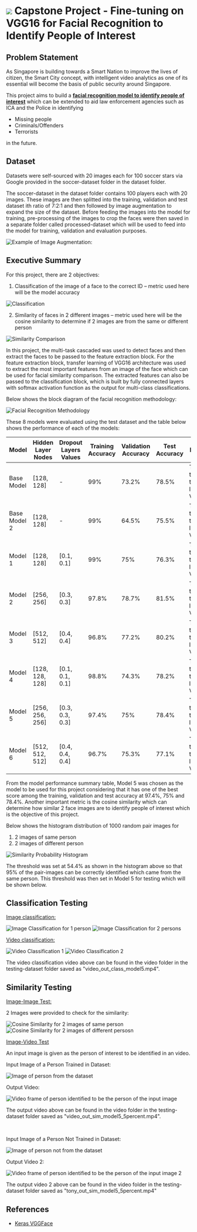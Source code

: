 # ![](https://ga-dash.s3.amazonaws.com/production/assets/logo-9f88ae6c9c3871690e33280fcf557f33.png) Capstone Project - Fine-tuning on VGG16 for Facial Recognition to Identify People of Interest

## Problem Statement

As Singapore is building towards a Smart Nation to improve the lives of citizen, the Smart City concept, with intelligent video analytics as one of its essential will become the basis of public security around Singapore.

This project aims to build a <u><strong>facial recognition model to identify people of interest</strong></u> which can be extended to aid law enforcement agencies such as ICA and the Police in identifying
* Missing people
* Criminals/Offenders
* Terrorists

in the future.


## Dataset

Datasets were self-sourced with 20 images each for 100 soccer stars via Google provided in the soccer-dataset folder in the dataset folder. 

The soccer-dataset in the dataset folder contains 100 players each with 20 images. These images are then splitted into the training, validation and test dataset ith ratio of 7:2:1 and then followed by image augmentation to expand the size of the dataset. Before feeding the images into the model for training, pre-processing of the images to crop the faces were then saved in a separate folder called processed-dataset which will be used to feed into the model for training, validation and evaluation purposes.

![Example of Image Augmentation:](./image-augmentation.png "image augmentation")


## Executive Summary

For this project, there are 2 objectives:

1. Classification of the image of a face to the correct ID – metric used here will be the model accuracy

![Classification](./Classification.png "classification")

2. Similarity of faces in 2 different images – metric used here will be the cosine similarity to determine if 2 images are from the same or different person

![Similarity Comparison](./Similarity.png "similarity comparison")

In this project, the multi-task cascaded was used to detect faces and then extract the faces to be passed to the feature extraction block. For the feature extraction block, transfer learning of VGG16 architecture was used to extract the most important features from an image of the face which can be used for facial similarity comparison. The extracted features can also be passed to the classification block, which is built by fully connected layers with softmax activation function as the output for multi-class classifications.

Below shows the block diagram of the facial recognition methodology:

![Facial Recognition Methodology](./methodology.png "facial recognition methodology")

These 8 models were evaluated using the test dataset and the table below shows the performance of each of the models:

Model  | Hidden Layer Nodes | Dropout Layers Values | Training Accuracy | Validation Accuracy | Test Accuracy | Remarks
-------------------|------------------|-------------------|------------------|------------------|--------------------|------------------|
Base Model | [128, 128] | - | 99% | 73.2% | 78.5% | Trained the last trainable layer of VGGFace
Base Model 2 | [128, 128] | - | 99% | 64.5% | 75.5% | Trained the last 2 trainable layers of VGGFace
Model 1 | [128, 128] | [0.1, 0.1] | 99% | 75% | 76.3% | Trained the last trainable layer of VGGFace
Model 2 | [256, 256] | [0.3, 0.3] | 97.8% | 78.7% | 81.5% | Trained the last trainable layer of VGGFace
Model 3 | [512, 512] | [0.4, 0.4] | 96.8% | 77.2% | 80.2% | Trained the last trainable layer of VGGFace
Model 4 | [128, 128, 128] | [0.1, 0.1, 0.1] | 98.8% | 74.3% | 78.2% | Trained the last trainable layer of VGGFace
Model 5| [256, 256, 256] | [0.3, 0.3, 0.3] | 97.4% | 75% | 78.4% | Trained the last trainable layer of VGGFace
Model 6 | [512, 512, 512] | [0.4, 0.4, 0.4] | 96.7% | 75.3% | 77.1% | Trained the last trainable layer of VGGFace


From the model performance summary table, Model 5 was chosen as the model to be used for this project considering that it has one of the best score among the training, validation and test accuracy at 97.4%, 75% and 78.4%. Another important metric is the cosine similarity which can determine how similar 2 face images are to identify people of interest which is the objective of this project.

Below shows the histogram distribution of 1000 random pair images for
1. 2 images of same person
2. 2 images of different person

![Similarity Probability Histogram](./Similarity_Probability.png "similarity probabiity")

The threshold was set at 54.4% as shown in the histogram above so that 95% of the pair-images can be correctly identified which came from the same person. This threshold was then set in Model 5 for testing which will be shown below.


## Classification Testing

<u>Image classification:</u>

![Image Classification for 1 person](./class_figo.png "figo")
![Image Classification for 2 persons](./class_gerrardtorres.png "gerrardtorres")

<u>Video classification:</u>

![Video Classification 1](./video_class_owen.png "owen")
![Video Classification 2](./video_class_giggs.png "giggs")

The video classification video above can be found in the video folder in the testing-dataset folder saved as "video_out_class_model5.mp4".

## Similarity Testing

<u>Image-Image Test:</u>

2 Images were provided to check for the similarity:

![Cosine Similarity for 2 images of same person](./sim_same.png "drogba")
![Cosine Similarity for 2 images of different persosn](./sim_diff.png "reuskane")

<u>Image-Video Test</u>

An input image is given as the person of interest to be identified in an video.

Input Image of a Person Trained in Dataset:

![Image of person from the dataset](./owen2.jpg "owen_image")

Output Video:

![Video frame of person identified to be the person of the input image](./owen_sim.png "owen_sim")

The output video above can be found in the video folder in the testing-dataset folder saved as "video_out_sim_model5_5percent.mp4".

<br>

Input Image of a Person Not Trained in Dataset:

![Image of person not from the dataset](./tony1.jpg "tony_leung")

Output Video 2:

![Video frame of person identified to be the person of the input image 2](./tony_sim.png "tony_sim")

The output video 2 above can be found in the video folder in the testing-dataset folder saved as "tony_out_sim_model5_5percent.mp4"


## References

* [Keras VGGFace](https://github.com/jbrownlee/keras-vggface)